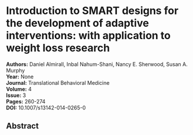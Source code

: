 # Introduction to SMART designs for the development of adaptive interventions: with application to weight loss research

**Authors:** Daniel Almirall, Inbal Nahum-Shani, Nancy E. Sherwood, Susan A. Murphy  
**Year:** None  
**Journal:** Translational Behavioral Medicine  
**Volume:** 4  
**Issue:** 3  
**Pages:** 260-274  
**DOI:** 10.1007/s13142-014-0265-0  

## Abstract


